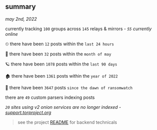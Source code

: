
## summary
_may 2nd, 2022_

currently tracking `100` groups across `145` relays & mirrors - _`55` currently online_

⏲ there have been `12` posts within the `last 24 hours`

🦈 there have been `32` posts within the `month of may`

🪐 there have been `1078` posts within the `last 90 days`

🏚 there have been `1361` posts within the `year of 2022`

🦕 there have been `3647` posts `since the dawn of ransomwatch`

there are `49` custom parsers indexing posts

_`20` sites using v2 onion services are no longer indexed - [support.torproject.org](https://support.torproject.org/onionservices/v2-deprecation/)_

> see the project [README](https://github.com/thetanz/ransomwatch#ransomwatch--) for backend technicals
